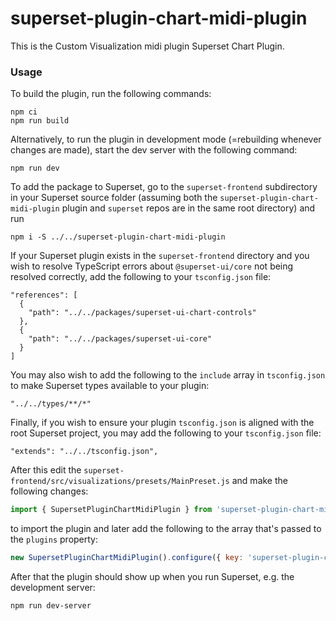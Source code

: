 # superset-plugin-chart-midi-plugin

This is the Custom Visualization midi plugin Superset Chart Plugin.

### Usage

To build the plugin, run the following commands:

```
npm ci
npm run build
```

Alternatively, to run the plugin in development mode (=rebuilding whenever changes are made), start the dev server with the following command:

```
npm run dev
```

To add the package to Superset, go to the `superset-frontend` subdirectory in your Superset source folder (assuming both the `superset-plugin-chart-midi-plugin` plugin and `superset` repos are in the same root directory) and run
```
npm i -S ../../superset-plugin-chart-midi-plugin
```

If your Superset plugin exists in the `superset-frontend` directory and you wish to resolve TypeScript errors about `@superset-ui/core` not being resolved correctly, add the following to your `tsconfig.json` file:

```
"references": [
  {
    "path": "../../packages/superset-ui-chart-controls"
  },
  {
    "path": "../../packages/superset-ui-core"
  }
]
```

You may also wish to add the following to the `include` array in `tsconfig.json` to make Superset types available to your plugin:

```
"../../types/**/*"
```

Finally, if you wish to ensure your plugin `tsconfig.json` is aligned with the root Superset project, you may add the following to your `tsconfig.json` file:

```
"extends": "../../tsconfig.json",
```

After this edit the `superset-frontend/src/visualizations/presets/MainPreset.js` and make the following changes:

```js
import { SupersetPluginChartMidiPlugin } from 'superset-plugin-chart-midi-plugin';
```

to import the plugin and later add the following to the array that's passed to the `plugins` property:
```js
new SupersetPluginChartMidiPlugin().configure({ key: 'superset-plugin-chart-midi-plugin' }),
```

After that the plugin should show up when you run Superset, e.g. the development server:

```
npm run dev-server
```
